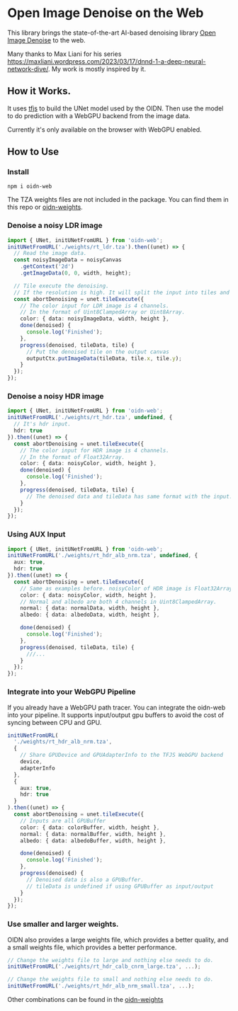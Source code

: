# Open Image Denoise on the Web

This library brings the state-of-the-art AI-based denoising library [Open Image Denoise](https://github.com/RenderKit/oidn) to the web.

Many thanks to Max Liani for his series https://maxliani.wordpress.com/2023/03/17/dnnd-1-a-deep-neural-network-dive/. My work is mostly inspired by it.

## How it Works.

It uses [tfjs](https://github.com/tensorflow/tfjs) to build the UNet model used by the OIDN. Then use the model to do prediction with a WebGPU backend from the image data.

Currently it's only available on the browser with WebGPU enabled.

## How to Use

### Install

```shell
npm i oidn-web
```

The TZA weights files are not included in the package. You can find them in this repo or [oidn-weights](https://github.com/RenderKit/oidn-weights).

### Denoise a noisy LDR image

```ts
import { UNet, initUNetFromURL } from 'oidn-web';
initUNetFromURL('./weights/rt_ldr.tza').then((unet) => {
  // Read the image data.
  const noisyImageData = noisyCanvas
    .getContext('2d')
    .getImageData(0, 0, width, height);

  // Tile execute the denoising.
  // If the resolution is high. It will split the input into tiles and execute one tile per frame.
  const abortDenoising = unet.tileExecute({
    // The color input for LDR image is 4 channels.
    // In the format of Uint8ClampedArray or Uint8Array.
    color: { data: noisyImageData, width, height },
    done(denoised) {
      console.log('Finished');
    },
    progress(denoised, tileData, tile) {
      // Put the denoised tile on the output canvas
      outputCtx.putImageData(tileData, tile.x, tile.y);
    }
  });
});
```

### Denoise a noisy HDR image

```ts
import { UNet, initUNetFromURL } from 'oidn-web';
initUNetFromURL('./weights/rt_hdr.tza', undefined, {
  // It's hdr input.
  hdr: true
}).then((unet) => {
  const abortDenoising = unet.tileExecute({
    // The color input for HDR image is 4 channels.
    // In the format of Float32Array.
    color: { data: noisyColor, width, height },
    done(denoised) {
      console.log('Finished');
    },
    progress(denoised, tileData, tile) {
      // The denoised data and tileData has same format with the input.
    }
  });
});
```

### Using AUX Input

```ts
import { UNet, initUNetFromURL } from 'oidn-web';
initUNetFromURL('./weights/rt_hdr_alb_nrm.tza', undefined, {
  aux: true,
  hdr: true
}).then((unet) => {
  const abortDenoising = unet.tileExecute({
    // Same as examples before. noisyColor of HDR image is Float32Array. LDR image is Uint8ClampedArray.
    color: { data: noisyColor, width, height },
    // Normal and albedo are both 4 channels in Uint8ClampedArray.
    normal: { data: normalData, width, height },
    albedo: { data: albedoData, width, height },

    done(denoised) {
      console.log('Finished');
    },
    progress(denoised, tileData, tile) {
      ///...
    }
  });
});
```

### Integrate into your WebGPU Pipeline

If you already have a WebGPU path tracer. You can integrate the oidn-web into your pipeline. It supports input/output gpu buffers to avoid the cost of syncing between CPU and GPU.

```ts
initUNetFromURL(
  './weights/rt_hdr_alb_nrm.tza',
  {
    // Share GPUDevice and GPUAdapterInfo to the TFJS WebGPU backend
    device,
    adapterInfo
  },
  {
    aux: true,
    hdr: true
  }
).then((unet) => {
  const abortDenoising = unet.tileExecute({
    // Inputs are all GPUBuffer
    color: { data: colorBuffer, width, height },
    normal: { data: normalBuffer, width, height },
    albedo: { data: albedoBuffer, width, height },

    done(denoised) {
      console.log('Finished');
    },
    progress(denoised) {
      // Denoised data is also a GPUBuffer.
      // tileData is undefined if using GPUBuffer as input/output
    }
  });
});
```

### Use smaller and larger weights.

OIDN also provides a large weights file, which provides a better quality, and a small weights file, which provides a better performance.

```ts
// Change the weights file to large and nothing else needs to do.
initUNetFromURL('./weights/rt_hdr_calb_cnrm_large.tza', ...);
```

```ts
// Change the weights file to small and nothing else needs to do.
initUNetFromURL('./weights/rt_hdr_alb_nrm_small.tza', ...);
```

Other combinations can be found in the [oidn-weights](https://github.com/RenderKit/oidn-weights)
